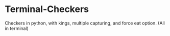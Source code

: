 # Terminal-Checkers
Checkers in python, with kings, multiple capturing, and force eat option. (All in terminal)
